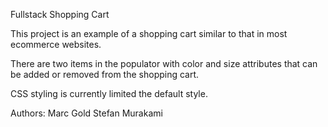 Fullstack Shopping Cart

This project is an example of a shopping cart similar to that in most ecommerce websites. 

There are two items in the populator with color and size attributes that can be added or removed from the shopping cart. 

CSS styling is currently limited the default style. 

Authors: 
Marc Gold
Stefan Murakami